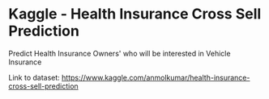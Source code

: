 # Kaggle - Health Insurance Cross Sell Prediction

Predict Health Insurance Owners' who will be interested in Vehicle Insurance

Link to dataset: https://www.kaggle.com/anmolkumar/health-insurance-cross-sell-prediction
